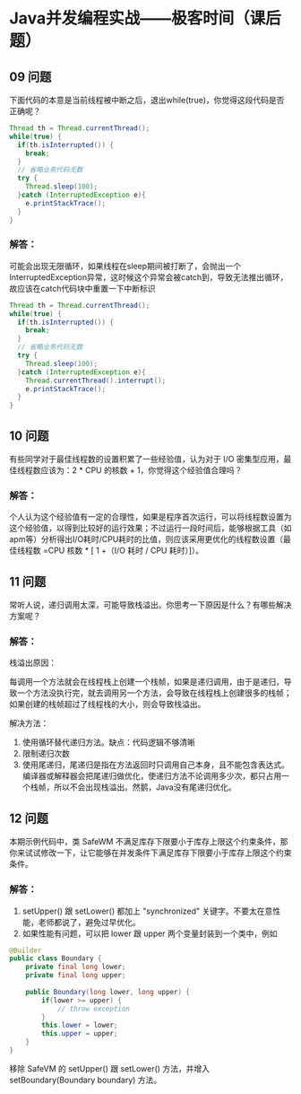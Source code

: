 # Java并发编程实战——极客时间（课后题）

## 09 问题

下面代码的本意是当前线程被中断之后，退出while(true)，你觉得这段代码是否正确呢？

```java
Thread th = Thread.currentThread();
while(true) {
  if(th.isInterrupted()) {
    break;
  }
  // 省略业务代码无数
  try {
    Thread.sleep(100);
  }catch (InterruptedException e){
    e.printStackTrace();
  }
}
```

### 解答：

可能会出现无限循环，如果线程在sleep期间被打断了，会抛出一个InterruptedException异常，这时候这个异常会被catch到，导致无法推出循环，故应该在catch代码块中重置一下中断标识

```java
Thread th = Thread.currentThread();
while(true) {
  if(th.isInterrupted()) {
    break;
  }
  // 省略业务代码无数
  try {
    Thread.sleep(100);
  }catch (InterruptedException e){
  	Thread.currentThread().interrupt();
    e.printStackTrace();
  }
}
```

## 10 问题

有些同学对于最佳线程数的设置积累了一些经验值，认为对于 I/O 密集型应用，最佳线程数应该为：2 * CPU 的核数 + 1，你觉得这个经验值合理吗？

### 解答：

个人认为这个经验值有一定的合理性，如果是程序首次运行，可以将线程数设置为这个经验值，以得到比较好的运行效果；不过运行一段时间后，能够根据工具（如apm等）分析得出I/O耗时/CPU耗时的比值，则应该采用更优化的线程数设置（最佳线程数 =CPU 核数 * [ 1 +（I/O 耗时 / CPU 耗时）]）。

## 11 问题

常听人说，递归调用太深，可能导致栈溢出。你思考一下原因是什么？有哪些解决方案呢？

### 解答：

栈溢出原因：

每调用一个方法就会在线程栈上创建一个栈帧，如果是递归调用，由于是递归，导致一个方法没执行完，就去调用另一个方法，会导致在线程栈上创建很多的栈帧；如果创建的栈帧超过了线程栈的大小，则会导致栈溢出。

解决方法：

1. 使用循环替代递归方法。缺点：代码逻辑不够清晰
2. 限制递归次数
3. 使用尾递归，尾递归是指在方法返回时只调用自己本身，且不能包含表达式。编译器或解释器会把尾递归做优化，使递归方法不论调用多少次，都只占用一个栈帧，所以不会出现栈溢出。然鹅，Java没有尾递归优化。

## 12 问题

本期示例代码中，类 SafeWM 不满足库存下限要小于库存上限这个约束条件，那你来试试修改一下，让它能够在并发条件下满足库存下限要小于库存上限这个约束条件。

### 解答：


1. setUpper() 跟 setLower() 都加上 "synchronized" 关键字。不要太在意性能，老师都说了，避免过早优化。
2. 如果性能有问题，可以把 lower 跟 upper 两个变量封装到一个类中，例如
```java
@Builder
public class Boundary {
    private final long lower;
    private final long upper;
    
    public Boundary(long lower, long upper) {
        if(lower >= upper) {
            // throw exception
        }
        this.lower = lower;
        this.upper = upper;
    }
}
```
移除 SafeVM 的 setUpper() 跟 setLower() 方法，并增入 setBoundary(Boundary boundary) 方法。

